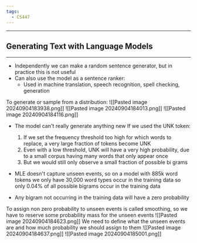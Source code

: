 ```yaml
---
tags:
  - CS447
---
```

---
## Generating Text with Language Models
---
- Independently we can make a random sentence generator, but in practice this is not useful
- Can also use the model as a sentence ranker:
	- Used in machine translation, speech recognition, spell checking, generation

To generate or sample from a distribution:
![[Pasted image 20240904183938.png]]
![[Pasted image 20240904184013.png]]
![[Pasted image 20240904184116.png]]
- The model can't really generate anything new
If we used the UNK token:
	1. If we set the frequency threshold too high for which words to replace, a very large fraction of tokens become UNK
	2. Even with a low threshold, UNK will have a very high probability, due to a small corpus having many words that only appear once
	3. But we would still only observe a small fraction of possible bi grams 

- MLE doesn't capture unseen events, so on a model with 885k word tokens we only have 30,000 word types occur in the training data so only 0.04% of all possible bigrams occur in the training data
- Any bigram not occurring in the training data will have a zero probability

To assign non zero probability to unseen events is called smoothing, so we have to reserve some probability mass for the unseen events
![[Pasted image 20240904184623.png]]
We need to define what the unseen events are and how much probability we should assign to them
![[Pasted image 20240904184637.png]]
![[Pasted image 20240904185001.png]]
